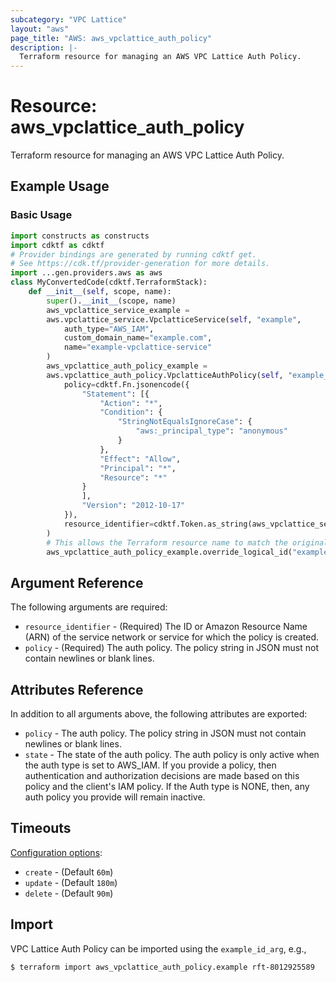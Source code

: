 ```yaml
---
subcategory: "VPC Lattice"
layout: "aws"
page_title: "AWS: aws_vpclattice_auth_policy"
description: |-
  Terraform resource for managing an AWS VPC Lattice Auth Policy.
---
```


# Resource: aws_vpclattice_auth_policy

Terraform resource for managing an AWS VPC Lattice Auth Policy.

## Example Usage

### Basic Usage

```python
import constructs as constructs
import cdktf as cdktf
# Provider bindings are generated by running cdktf get.
# See https://cdk.tf/provider-generation for more details.
import ...gen.providers.aws as aws
class MyConvertedCode(cdktf.TerraformStack):
    def __init__(self, scope, name):
        super().__init__(scope, name)
        aws_vpclattice_service_example =
        aws.vpclattice_service.VpclatticeService(self, "example",
            auth_type="AWS_IAM",
            custom_domain_name="example.com",
            name="example-vpclattice-service"
        )
        aws_vpclattice_auth_policy_example =
        aws.vpclattice_auth_policy.VpclatticeAuthPolicy(self, "example_1",
            policy=cdktf.Fn.jsonencode({
                "Statement": [{
                    "Action": "*",
                    "Condition": {
                        "StringNotEqualsIgnoreCase": {
                            "aws:_principal_type": "anonymous"
                        }
                    },
                    "Effect": "Allow",
                    "Principal": "*",
                    "Resource": "*"
                }
                ],
                "Version": "2012-10-17"
            }),
            resource_identifier=cdktf.Token.as_string(aws_vpclattice_service_example.arn)
        )
        # This allows the Terraform resource name to match the original name. You can remove the call if you don't need them to match.
        aws_vpclattice_auth_policy_example.override_logical_id("example")
```

## Argument Reference

The following arguments are required:

* `resource_identifier` - (Required) The ID or Amazon Resource Name (ARN) of the service network or service for which the policy is created.
* `policy` - (Required) The auth policy. The policy string in JSON must not contain newlines or blank lines.

## Attributes Reference

In addition to all arguments above, the following attributes are exported:

* `policy` - The auth policy. The policy string in JSON must not contain newlines or blank lines.
* `state` - The state of the auth policy. The auth policy is only active when the auth type is set to AWS_IAM. If you provide a policy, then authentication and authorization decisions are made based on this policy and the client's IAM policy. If the Auth type is NONE, then, any auth policy you provide will remain inactive.

## Timeouts

[Configuration options](https://developer.hashicorp.com/terraform/language/resources/syntax#operation-timeouts):

* `create` - (Default `60m`)
* `update` - (Default `180m`)
* `delete` - (Default `90m`)

## Import

VPC Lattice Auth Policy can be imported using the `example_id_arg`, e.g.,

```
$ terraform import aws_vpclattice_auth_policy.example rft-8012925589
```

<!-- cache-key: cdktf-0.17.0-pre.15 input-97f1ddcc6d539bd9cc8fdb132ef69de42a0b35ac7e00b27c05b04d792fb50fc3 -->